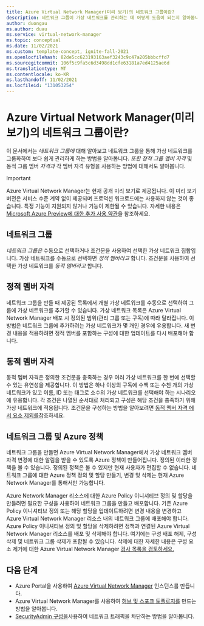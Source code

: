 ```yaml
---
title: Azure Virtual Network Manager(미리 보기)의 네트워크 그룹이란?
description: 네트워크 그룹이 가상 네트워크를 관리하는 데 어떻게 도움이 되는지 알아봅니다.
author: duongau
ms.author: duau
ms.service: virtual-network-manager
ms.topic: conceptual
ms.date: 11/02/2021
ms.custom: template-concept, ignite-fall-2021
ms.openlocfilehash: 82de5cc623193163aef3243c9c47a205bbbcffd7
ms.sourcegitcommit: 106f5c9fa5c6d3498dd1cfe63181a7ed4125ae6d
ms.translationtype: MT
ms.contentlocale: ko-KR
ms.lasthandoff: 11/02/2021
ms.locfileid: "131053254"
---
```

# <a name="what-is-a-network-group-in-azure-virtual-network-manager-preview"></a>Azure Virtual Network Manager(미리 보기)의 네트워크 그룹이란?

이 문서에서는 *네트워크 그룹에* 대해 알아보고 네트워크 그룹을 통해 가상 네트워크를 그룹화하여 보다 쉽게 관리하게 하는 방법을 알아봅니다. *또한 정적 그룹 멤버 자격* 및 동적 그룹 멤버 *자격과* 각 멤버 자격 유형을 사용하는 방법에 대해서도 알아봅니다.

> [!IMPORTANT]
> Azure Virtual Network Manager는 현재 공개 미리 보기로 제공됩니다.
> 이 미리 보기 버전은 서비스 수준 계약 없이 제공되며 프로덕션 워크로드에는 사용하지 않는 것이 좋습니다. 특정 기능이 지원되지 않거나 기능이 제한될 수 있습니다.
> 자세한 내용은 [Microsoft Azure Preview에 대한 추가 사용 약관](https://azure.microsoft.com/support/legal/preview-supplemental-terms/)을 참조하세요.

## <a name="network-group"></a>네트워크 그룹

*네트워크 그룹은* 수동으로 선택하거나 조건문을 사용하여 선택한 가상 네트워크 집합입니다. 가상 네트워크를 수동으로 선택하면 *정적 멤버라고* 합니다. 조건문을 사용하여 선택한 가상 네트워크를 *동적 멤버라고* 합니다. 

## <a name="static-membership"></a>정적 멤버 자격

네트워크 그룹을 만들 때 제공된 목록에서 개별 가상 네트워크를 수동으로 선택하여 그룹에 가상 네트워크를 추가할 수 있습니다. 가상 네트워크 목록은 Azure Virtual Network Manager 배포 시 정의된 범위(관리 그룹 또는 구독)에 따라 달라집니다. 이 방법은 네트워크 그룹에 추가하려는 가상 네트워크가 몇 개인 경우에 유용합니다. 새 변경 내용을 적용하려면 정적 멤버를 포함하는 구성에 대한 업데이트를 다시 배포해야 합니다.

## <a name="dynamic-membership"></a>동적 멤버 자격

동적 멤버 자격은 정의한 조건문을 충족하는 경우 여러 가상 네트워크를 한 번에 선택할 수 있는 유연성을 제공합니다. 이 방법은 하나 이상의 구독에 수백 또는 수천 개의 가상 네트워크가 있고 이름, ID 또는 태그로 소수의 가상 네트워크를 선택해야 하는 시나리오에 유용합니다. 각 조건은 나열된 순서대로 처리되고 구성은 해당 조건을 충족하기 위해 가상 네트워크에 적용됩니다. 조건문을 구성하는 방법을 알아보려면 [동적 멤버 자격 에서 요소 제외를](how-to-exclude-elements.md)참조하세요.

## <a name="network-group-and-azure-policy"></a>네트워크 그룹 및 Azure 정책

네트워크 그룹을 만들면 Azure Virtual Network Manager에서 가상 네트워크 멤버 자격 변경에 대한 알림을 받을 수 있도록 Azure 정책이 만들어집니다. 정의된 이러한 정책을 볼 수 있습니다. 정의된 정책은 볼 수 있지만 현재 사용자가 편집할 수 없습니다. 네트워크 그룹에 대한 Azure 정책 정의 및 할당 만들기, 변경 및 삭제는 현재 Azure Network Manager를 통해서만 가능합니다. 

Azure Network Manager 리소스에 대한 Azure Policy 이니셔티브 정의 및 할당을 만들려면 필요한 구성을 사용하여 네트워크 그룹을 만들고 배포합니다. 기존 Azure Policy 이니셔티브 정의 또는 해당 할당을 업데이트하려면 변경 내용을 변경하고 Azure Virtual Network Manager 리소스 내의 네트워크 그룹에 배포해야 합니다. Azure Policy 이니셔티브 정의 및 할당을 삭제하려면 정책과 연결된 Azure Virtual Network Manager 리소스를 배포 및 삭제해야 합니다. 여기에는 구성 배포 해제, 구성 삭제 및 네트워크 그룹 삭제가 포함될 수 있습니다. 삭제에 대한 자세한 내용은 구성 요소 제거에 대한 Azure Virtual Network Manager [검사 목록을 검토하세요.](concept-remove-components-checklist.md)  

## <a name="next-steps"></a>다음 단계

- Azure Portal을 사용하여 [Azure Virtual Network Manager](create-virtual-network-manager-portal.md) 인스턴스를 만듭니다.
- Azure Virtual Network Manager를 사용하여 [허브 및 스포크 토폴로지를](how-to-create-hub-and-spoke.md) 만드는 방법을 알아봅니다.
- [SecurityAdmin 구성을](how-to-block-network-traffic-portal.md)사용하여 네트워크 트래픽을 차단하는 방법을 알아봅니다.
